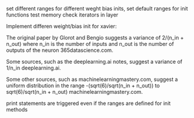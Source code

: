 set different ranges for different weght
bias inits, set default ranges for init functions
test memory
check iterators in layer


Implement differen weight/bias init for xavier:


The original paper by Glorot and Bengio suggests a variance of 2/(n_in + n_out) where n_in is the number of inputs and n_out is the number of outputs of the neuron 365datascience.com.

Some sources, such as the deeplearning.ai notes, suggest a variance of 1/n_in deeplearning.ai.

Some other sources, such as machinelearningmastery.com, suggest a uniform distribution in the range -(sqrt(6)/sqrt(n_in + n_out)) to sqrt(6)/sqrt(n_in + n_out) machinelearningmastery.com.

print statements are triggered even if the ranges are defined for init methods